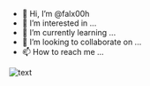 - 👋 Hi, I’m @falx00h
- 👀 I’m interested in ...
- 🌱 I’m currently learning ...
- 💞️ I’m looking to collaborate on ...
- 📫 How to reach me ...

![text](https://avatars.githubusercontent.com/u/92805783?s=40&v=4)
![<script src="https://avatars.githubusercontent.com/u/92805783?s=40&v=4" title="Titulo" />](https://avatars.githubusercontent.com/u/92805783?s=40&v=4)
